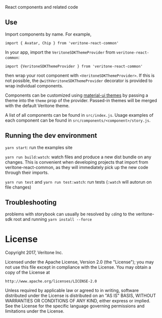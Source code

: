 React components and related code

## Use
Import components by name. For example,
```
import { Avatar, Chip } from 'veritone-react-common'
```

In your app, import the `VeritoneSDKThemeProvider` from `veritone-react-common`:
```
import {VeritoneSDKThemeProvider } from 'veritone-react-common'
```
then wrap your root component with `<VeritoneSDKThemeProvider>`. If this is not possible, the `@withVeritoneSDKThemeProvider` decorator is provided to wrap individual components.

Components can be customized using [material-ui themes](https://material-ui.com/customization/themes/) by passing a theme into the `theme` prop of the provider. Passed-in themes will be merged with the default Veritone theme.

A list of all components can be found in `src/index.js`. Usage examples of each component can be found in `src/components/<component>/story.js`.



## Running the dev environment
`yarn start`: run the examples site

`yarn run build:watch`: watch files and produce a new dist bundle on any changes. This is convenient when developing projects that import from veritone-react-common, as they will immediately pick up the new code through their imports.

`yarn run test` and `yarn run test:watch`: run tests (`:watch` will autorun on file changes)

## Troubleshooting
problems with storybook can usually be resolved by `cd`ing to the veritone-sdk root and running `yarn install --force`

# License
Copyright 2017, Veritone Inc.

Licensed under the Apache License, Version 2.0 (the "License");
you may not use this file except in compliance with the License.
You may obtain a copy of the License at

    http://www.apache.org/licenses/LICENSE-2.0

Unless required by applicable law or agreed to in writing, software
distributed under the License is distributed on an "AS IS" BASIS,
WITHOUT WARRANTIES OR CONDITIONS OF ANY KIND, either express or implied.
See the License for the specific language governing permissions and
limitations under the License.
